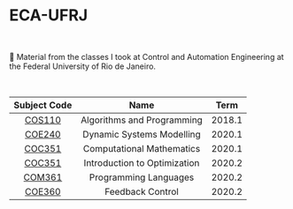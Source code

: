 # ECA-UFRJ

<br>

📕 Material from the classes I took at Control and Automation Engineering at the Federal University of Rio de Janeiro.

<br>

| Subject Code       | Name | Term|
| :---:       |    :----:  | :----:|
| [COS110](https://github.com/EricaFer/COS110)  | Algorithms and Programming   |   2018.1 | 
| [COE240](https://github.com/EricaFer/COE240) |  Dynamic Systems Modelling  | 2020.1|      
| [COC351](https://github.com/EricaFer/COC351) | Computational Mathematics | 2020.1 | 
| [COC351](https://github.com/EricaFer/COC351) | Introduction to Optimization | 2020.2 |
| [COM361](https://github.com/EricaFer/COM361) | Programming Languages | 2020.2 | 
| [COE360](https://github.com/EricaFer/COE360) | Feedback Control | 2020.2 | 
  
